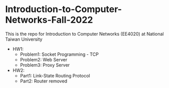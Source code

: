 # Introduction-to-Computer-Networks-Fall-2022
This is the repo for Introduction to Computer Networks (EE4020) at National Taiwan University
- HW1: 
  - Problem1: Socket Programming - TCP 
  - Problem2: Web Server
  - Problem3: Proxy Server
- HW2: 
  - Part1: Link-State Routing Protocol
  - Part2: Router removed
